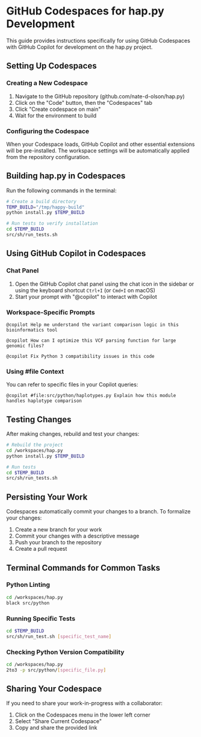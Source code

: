 # GitHub Codespaces for hap.py Development

This guide provides instructions specifically for using GitHub Codespaces with GitHub Copilot for development on the hap.py project.

## Setting Up Codespaces

### Creating a New Codespace

1. Navigate to the GitHub repository (github.com/nate-d-olson/hap.py)
2. Click on the "Code" button, then the "Codespaces" tab
3. Click "Create codespace on main"
4. Wait for the environment to build

### Configuring the Codespace

When your Codespace loads, GitHub Copilot and other essential extensions will be pre-installed. The workspace settings will be automatically applied from the repository configuration.

## Building hap.py in Codespaces

Run the following commands in the terminal:

```bash
# Create a build directory
TEMP_BUILD="/tmp/happy-build"
python install.py $TEMP_BUILD

# Run tests to verify installation
cd $TEMP_BUILD
src/sh/run_tests.sh
```

## Using GitHub Copilot in Codespaces

### Chat Panel

1. Open the GitHub Copilot chat panel using the chat icon in the sidebar or using the keyboard shortcut `Ctrl+I` (or `Cmd+I` on macOS)
2. Start your prompt with "@copilot" to interact with Copilot

### Workspace-Specific Prompts

```
@copilot Help me understand the variant comparison logic in this bioinformatics tool
```

```
@copilot How can I optimize this VCF parsing function for large genomic files?
```

```
@copilot Fix Python 3 compatibility issues in this code
```

### Using #file Context

You can refer to specific files in your Copilot queries:

```
@copilot #file:src/python/haplotypes.py Explain how this module handles haplotype comparison
```

## Testing Changes

After making changes, rebuild and test your changes:

```bash
# Rebuild the project
cd /workspaces/hap.py
python install.py $TEMP_BUILD

# Run tests
cd $TEMP_BUILD
src/sh/run_tests.sh
```

## Persisting Your Work

Codespaces automatically commit your changes to a branch. To formalize your changes:

1. Create a new branch for your work
2. Commit your changes with a descriptive message
3. Push your branch to the repository
4. Create a pull request

## Terminal Commands for Common Tasks

### Python Linting

```bash
cd /workspaces/hap.py
black src/python
```

### Running Specific Tests

```bash
cd $TEMP_BUILD
src/sh/run_test.sh [specific_test_name]
```

### Checking Python Version Compatibility

```bash
cd /workspaces/hap.py
2to3 -p src/python/[specific_file.py]
```

## Sharing Your Codespace

If you need to share your work-in-progress with a collaborator:

1. Click on the Codespaces menu in the lower left corner
2. Select "Share Current Codespace"
3. Copy and share the provided link
